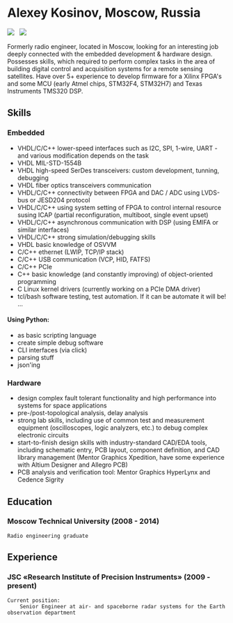 # Alexey Kosinov, Moscow, Russia

[![](https://img.shields.io/badge/LinkedIn-0077B5?style=for-the-badge&logo=linkedin&logoColor=white)](https://www.linkedin.com/in/a-kosinov/)
&nbsp;
[![](https://img.shields.io/badge/ProtonMail-8B89CC?style=for-the-badge&logo=protonmail&logoColor=white)](mailto:kosinov@protonmail.com)
	
Formerly radio engineer, located in Moscow, looking for an interesting job deeply connected with the embedded development & hardware design. Possesses skills, which required to perform complex tasks in the area of building digital control and acquisition systems for a remote sensing satellites. 
Have over 5+ experience to develop firmware for a Xilinx FPGA's and some MCU (early Atmel chips, STM32F4, STM32H7) and Texas Instruments TMS320 DSP. 

## Skills

### Embedded
  - VHDL/C/C++ lower-speed interfaces such as I2C, SPI, 1-wire, UART - and various modification depends on the task
  - VHDL       MIL-STD-1554B
  - VHDL       high-speed SerDes transceivers: custom development, tunning, debugging
  - VHDL       fiber optics transceivers communication
  - VHDL/C/C++ connectivity between FPGA and DAC / ADC using LVDS-bus or JESD204 protocol
  - VHDL/C/C++ using system setting of FPGA to control internal resource susing ICAP (partial reconfiguration, multiboot, single event upset)
  - VHDL/C/C++ asynchronous communication with DSP (using EMIFA or similar interfaces)
  - VHDL/C/C++ strong simulation/debugging skills
  - VHDL       basic knowledge of OSVVM
  - C/C++      ethernet (LWIP, TCP/IP stack)
  - C/C++      USB communication (VCP, HID, FATFS)
  - C/C++      PCIe
  - C++        basic knowledge (and constantly improving) of object-oriented programming
  - C          Linux kernel drivers (currently working on a PCIe DMA driver)
  - tcl/bash   software testing, test automation. If it can be automate it will be!
  ...

#### Using Python:
  - as basic scripting language
  - create simple debug software
  - CLI interfaces (via click)
  - parsing stuff
  - json'ing

### Hardware
  - design complex fault tolerant functionality and high performance into systems for space applications
  - pre-/post-topological analysis, delay analysis
  - strong lab skills, including use of common test and measurement equipment (oscilloscopes, logic analyzers, etc.) to debug complex electronic circuits
  - start-to-finish design skills with industry-standard CAD/EDA tools, including schematic entry, PCB layout, component definition, and CAD library management (Mentor Graphics Xpedition, have some experience with Altium Designer and Allegro PCB)
  - PCB analysis and verification tool: Mentor Graphics HyperLynx and Cedence Sigrity


## Education

### Moscow Technical University (2008 - 2014)
    Radio engineering graduate

## Experience

### JSC «Research Institute of Precision Instruments» (2009 - present)
    Current position:
        Senior Engineer at air- and spaceborne radar systems for the Earth observation department
